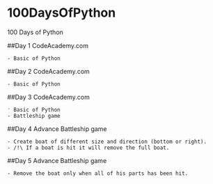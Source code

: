 # 100DaysOfPython
100 Days of Python

##Day 1
    CodeAcademy.com

    - Basic of Python

##Day 2
    CodeAcademy.com

    - Basic of Python

##Day 3
    CodeAcademy.com

    ⁻ Basic of Python
    - Battleship game
##Day 4
    Advance Battleship game

    - Create boat of different size and direction (bottom or right).
    - /!\ If a boat is hit it will remove the full boat.

##Day 5
    Advance Battleship game

    - Remove the boat only when all of his parts has been hit.
